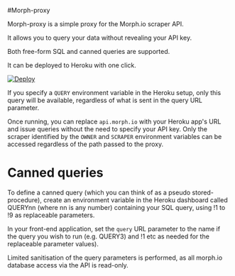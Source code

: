 #Morph-proxy

Morph-proxy is a simple proxy for the Morph.io scraper API. 

It allows you to query your data without revealing your API key. 

Both free-form SQL and canned queries are supported. 

It can be deployed to Heroku with one click. 

[![Deploy](https://www.herokucdn.com/deploy/button.svg)](https://heroku.com/deploy)

If you specify a `QUERY` environment variable in the Heroku setup, only this query will be available, regardless of what is sent in the query URL parameter.

Once running, you can replace `api.morph.io` with your Heroku app's URL and issue queries without the need to specify your API key. Only the scraper identified by the `OWNER` and `SCRAPER` environment variables can be accessed regardless of the path passed to the proxy.

# Canned queries

To define a canned query (which you can think of as a pseudo stored-procedure), create an environment variable in the Heroku dashboard called QUERYnn (where nn is any number) containing your SQL query, using !1 to !9 as replaceable parameters. 

In your front-end application, set the `query` URL parameter to the name if the query you wish to run (e.g. QUERY3) and !1 etc as needed for the replaceable parameter values). 

Limited sanitisation of the query parameters is performed, as all morph.io database access via the API is read-only. 
